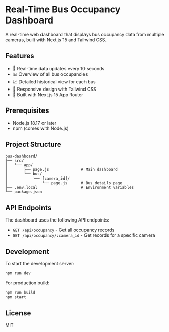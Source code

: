 # Real-Time Bus Occupancy Dashboard

A real-time web dashboard that displays bus occupancy data from multiple cameras, built with Next.js 15 and Tailwind CSS.

## Features

- 🔄 Real-time data updates every 10 seconds
- 📊 Overview of all bus occupancies
- 📈 Detailed historical view for each bus
- 🎨 Responsive design with Tailwind CSS
- 🚀 Built with Next.js 15 App Router

## Prerequisites

- Node.js 18.17 or later
- npm (comes with Node.js)

## Project Structure

```
bus-dashboard/
├── src/
│   └── app/
│       ├── page.js              # Main dashboard
│       └── bus/
│           └── [camera_id]/
│               └── page.js      # Bus details page
├── .env.local                   # Environment variables
└── package.json
```

## API Endpoints

The dashboard uses the following API endpoints:

- `GET /api/occupancy` - Get all occupancy records
- `GET /api/occupancy/:camera_id` - Get records for a specific camera

## Development

To start the development server:

```bash
npm run dev
```

For production build:

```bash
npm run build
npm start
```

## License

MIT
